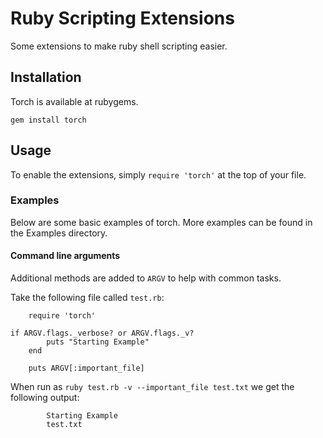 Ruby Scripting Extensions
=========================

Some extensions to make ruby shell scripting easier.

## Installation

Torch is available at rubygems.

    gem install torch


## Usage

To enable the extensions, simply `require 'torch'` at the top of your file.

### Examples

Below are some basic examples of torch. More examples can be found in the Examples directory.

#### Command line arguments

Additional methods are added to `ARGV` to help with common tasks.

Take the following file called `test.rb`:

		require 'torch'

    if ARGV.flags._verbose? or ARGV.flags._v?
			puts "Starting Example"
		end

		puts ARGV[:important_file]

When run as `ruby test.rb -v --important_file test.txt` we get the following output:

			Starting Example
			test.txt
